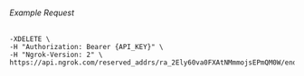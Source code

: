 
###### Example Request
```curl \
-XDELETE \
-H "Authorization: Bearer {API_KEY}" \
-H "Ngrok-Version: 2" \
https://api.ngrok.com/reserved_addrs/ra_2Ely60va0FXAtNMmmojsEPmQM0W/endpoint_configuration
